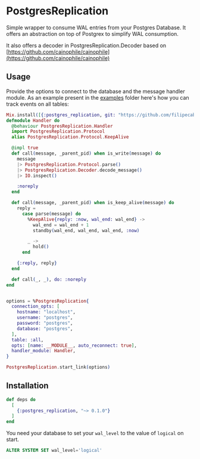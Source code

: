 # PostgresReplication

Simple wrapper to consume WAL entries from your Postgres Database. It offers an abstraction on top of Postgrex to simplify WAL consumption.

It also offers a decoder in PostgresReplication.Decoder based on [https://github.com/cainophile/cainophile](https://github.com/cainophile/cainophile)

## Usage
Provide the options to connect to the database and the message handler module. As an example present in the [examples](./example/) folder here's how you can track events on all tables:

```elixir
Mix.install([{:postgres_replication, git: "https://github.com/filipecabaco/postgres_replication.git"}])
defmodule Handler do
  @behaviour PostgresReplication.Handler
  import PostgresReplication.Protocol
  alias PostgresReplication.Protocol.KeepAlive

  @impl true
  def call(message, _parent_pid) when is_write(message) do
    message
    |> PostgresReplication.Protocol.parse()
    |> PostgresReplication.Decoder.decode_message()
    |> IO.inspect()

    :noreply
  end

  def call(message, _parent_pid) when is_keep_alive(message) do
    reply =
      case parse(message) do
        %KeepAlive{reply: :now, wal_end: wal_end} ->
          wal_end = wal_end + 1
          standby(wal_end, wal_end, wal_end, :now)

        _ ->
          hold()
      end

    {:reply, reply}
  end

  def call(_, _), do: :noreply
end


options = %PostgresReplication{
  connection_opts: [
    hostname: "localhost",
    username: "postgres",
    password: "postgres",
    database: "postgres",
  ],
  table: :all,
  opts: [name: __MODULE__, auto_reconnect: true],
  handler_module: Handler,
}

PostgresReplication.start_link(options)
```

## Installation


```elixir
def deps do
  [
    {:postgres_replication, "~> 0.1.0"}
  ]
end
```

You need your database to set your `wal_level` to the value of `logical` on start.

```sql
ALTER SYSTEM SET wal_level='logical'
```

